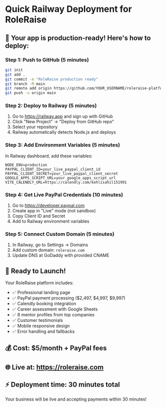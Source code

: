 # Quick Railway Deployment for RoleRaise

## 🚀 Your app is production-ready! Here's how to deploy:

### Step 1: Push to GitHub (5 minutes)
```bash
git init
git add .
git commit -m "RoleRaise production ready"
git branch -M main
git remote add origin https://github.com/YOUR_USERNAME/roleraise-platform.git
git push -u origin main
```

### Step 2: Deploy to Railway (5 minutes)
1. Go to https://railway.app and sign up with GitHub
2. Click "New Project" → "Deploy from GitHub repo"
3. Select your repository
4. Railway automatically detects Node.js and deploys

### Step 3: Add Environment Variables (5 minutes)
In Railway dashboard, add these variables:
```
NODE_ENV=production
PAYPAL_CLIENT_ID=your_live_paypal_client_id
PAYPAL_CLIENT_SECRET=your_live_paypal_client_secret
GOOGLE_APPS_SCRIPT_URL=your_google_apps_script_url
VITE_CALENDLY_URL=https://calendly.com/kohlisahil151991
```

### Step 4: Get Live PayPal Credentials (10 minutes)
1. Go to https://developer.paypal.com
2. Create app in "Live" mode (not sandbox)
3. Copy Client ID and Secret
4. Add to Railway environment variables

### Step 5: Connect Custom Domain (5 minutes)
1. In Railway, go to Settings → Domains
2. Add custom domain: `roleraise.com`
3. Update DNS at GoDaddy with provided CNAME

## 🎯 Ready to Launch!

Your RoleRaise platform includes:
- ✅ Professional landing page
- ✅ PayPal payment processing ($2,497, $4,997, $9,997)
- ✅ Calendly booking integration
- ✅ Career assessment with Google Sheets
- ✅ 8 mentor profiles from top companies
- ✅ Customer testimonials
- ✅ Mobile responsive design
- ✅ Error handling and fallbacks

## 💰 Cost: $5/month + PayPal fees
## 🌐 Live at: https://roleraise.com
## ⚡ Deployment time: 30 minutes total

Your business will be live and accepting payments within 30 minutes!